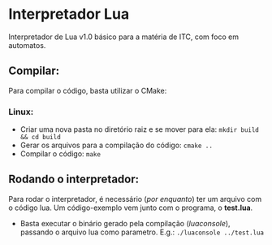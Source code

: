 # Interpretador Lua
Interpretador de Lua v1.0 básico para a matéria de ITC, com foco em automatos.

## Compilar:
Para compilar o código, basta utilizar o CMake:

### Linux:

* Criar uma nova pasta no diretório raiz e se mover para ela: `mkdir build && cd build`
* Gerar os arquivos para a compilação do código: `cmake ..`
* Compilar o código: `make`

## Rodando o interpretador:
Para rodar o interpretador, é necessário (*por enquanto*) ter um arquivo com o código lua. Um código-exemplo vem junto com o programa, o **test.lua**.

* Basta executar o binário gerado pela compilação (*luaconsole*), passando o arquivo lua como parametro. E.g.: `./luaconsole ../test.lua`
